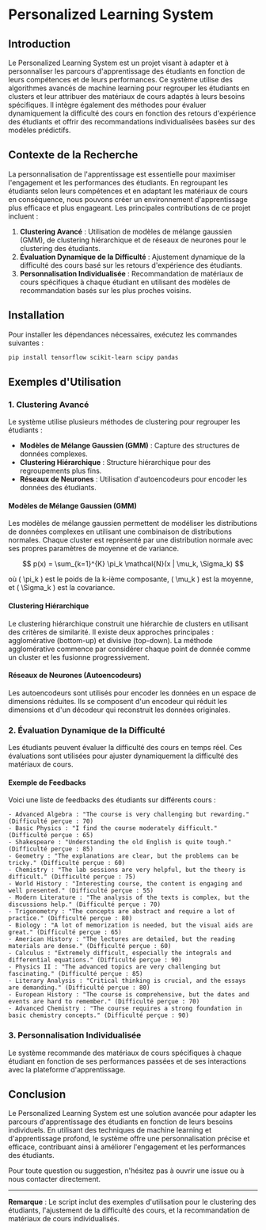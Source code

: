 
# Personalized Learning System

## Introduction

Le Personalized Learning System est un projet visant à adapter et à personnaliser les parcours d'apprentissage des étudiants en fonction de leurs compétences et de leurs performances. Ce système utilise des algorithmes avancés de machine learning pour regrouper les étudiants en clusters et leur attribuer des matériaux de cours adaptés à leurs besoins spécifiques. Il intègre également des méthodes pour évaluer dynamiquement la difficulté des cours en fonction des retours d'expérience des étudiants et offrir des recommandations individualisées basées sur des modèles prédictifs.

## Contexte de la Recherche

La personnalisation de l'apprentissage est essentielle pour maximiser l'engagement et les performances des étudiants. En regroupant les étudiants selon leurs compétences et en adaptant les matériaux de cours en conséquence, nous pouvons créer un environnement d'apprentissage plus efficace et plus engageant. Les principales contributions de ce projet incluent :

1. **Clustering Avancé** : Utilisation de modèles de mélange gaussien (GMM), de clustering hiérarchique et de réseaux de neurones pour le clustering des étudiants.
2. **Évaluation Dynamique de la Difficulté** : Ajustement dynamique de la difficulté des cours basé sur les retours d'expérience des étudiants.
3. **Personnalisation Individualisée** : Recommandation de matériaux de cours spécifiques à chaque étudiant en utilisant des modèles de recommandation basés sur les plus proches voisins.

## Installation

Pour installer les dépendances nécessaires, exécutez les commandes suivantes :

```bash
pip install tensorflow scikit-learn scipy pandas
```

## Exemples d'Utilisation

### 1. Clustering Avancé

Le système utilise plusieurs méthodes de clustering pour regrouper les étudiants :

- **Modèles de Mélange Gaussien (GMM)** : Capture des structures de données complexes.
- **Clustering Hiérarchique** : Structure hiérarchique pour des regroupements plus fins.
- **Réseaux de Neurones** : Utilisation d'autoencodeurs pour encoder les données des étudiants.

#### Modèles de Mélange Gaussien (GMM)

Les modèles de mélange gaussien permettent de modéliser les distributions de données complexes en utilisant une combinaison de distributions normales. Chaque cluster est représenté par une distribution normale avec ses propres paramètres de moyenne et de variance.

$$
p(x) = \sum_{k=1}^{K} \pi_k \mathcal{N}(x | \mu_k, \Sigma_k)
$$

où \( \pi_k \) est le poids de la k-ième composante, \( \mu_k \) est la moyenne, et \( \Sigma_k \) est la covariance.

#### Clustering Hiérarchique

Le clustering hiérarchique construit une hiérarchie de clusters en utilisant des critères de similarité. Il existe deux approches principales : agglomérative (bottom-up) et divisive (top-down). La méthode agglomérative commence par considérer chaque point de donnée comme un cluster et les fusionne progressivement.

#### Réseaux de Neurones (Autoencodeurs)

Les autoencodeurs sont utilisés pour encoder les données en un espace de dimensions réduites. Ils se composent d'un encodeur qui réduit les dimensions et d'un décodeur qui reconstruit les données originales.

### 2. Évaluation Dynamique de la Difficulté

Les étudiants peuvent évaluer la difficulté des cours en temps réel. Ces évaluations sont utilisées pour ajuster dynamiquement la difficulté des matériaux de cours.

#### Exemple de Feedbacks

Voici une liste de feedbacks des étudiants sur différents cours :

```plaintext
- Advanced Algebra : "The course is very challenging but rewarding." (Difficulté perçue : 70)
- Basic Physics : "I find the course moderately difficult." (Difficulté perçue : 65)
- Shakespeare : "Understanding the old English is quite tough." (Difficulté perçue : 85)
- Geometry : "The explanations are clear, but the problems can be tricky." (Difficulté perçue : 60)
- Chemistry : "The lab sessions are very helpful, but the theory is difficult." (Difficulté perçue : 75)
- World History : "Interesting course, the content is engaging and well presented." (Difficulté perçue : 55)
- Modern Literature : "The analysis of the texts is complex, but the discussions help." (Difficulté perçue : 70)
- Trigonometry : "The concepts are abstract and require a lot of practice." (Difficulté perçue : 80)
- Biology : "A lot of memorization is needed, but the visual aids are great." (Difficulté perçue : 65)
- American History : "The lectures are detailed, but the reading materials are dense." (Difficulté perçue : 60)
- Calculus : "Extremely difficult, especially the integrals and differential equations." (Difficulté perçue : 90)
- Physics II : "The advanced topics are very challenging but fascinating." (Difficulté perçue : 85)
- Literary Analysis : "Critical thinking is crucial, and the essays are demanding." (Difficulté perçue : 80)
- European History : "The course is comprehensive, but the dates and events are hard to remember." (Difficulté perçue : 70)
- Advanced Chemistry : "The course requires a strong foundation in basic chemistry concepts." (Difficulté perçue : 90)
```

### 3. Personnalisation Individualisée

Le système recommande des matériaux de cours spécifiques à chaque étudiant en fonction de ses performances passées et de ses interactions avec la plateforme d'apprentissage.

## Conclusion

Le Personalized Learning System est une solution avancée pour adapter les parcours d'apprentissage des étudiants en fonction de leurs besoins individuels. En utilisant des techniques de machine learning et d'apprentissage profond, le système offre une personnalisation précise et efficace, contribuant ainsi à améliorer l'engagement et les performances des étudiants.

Pour toute question ou suggestion, n'hésitez pas à ouvrir une issue ou à nous contacter directement.

---

**Remarque** : Le script inclut des exemples d'utilisation pour le clustering des étudiants, l'ajustement de la difficulté des cours, et la recommandation de matériaux de cours individualisés.


